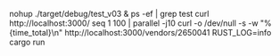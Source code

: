 nohup ./target/debug/test_v03 &
ps -ef | grep test
curl http://localhost:3000/
seq 1 100 | parallel -j10 curl -o /dev/null -s -w "%{time_total}\n" http://localhost:3000/vendors/2650041
RUST_LOG=info cargo run
